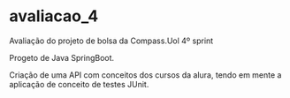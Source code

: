 # avaliacao_4
Avaliação do projeto de bolsa da Compass.Uol 4º sprint

Progeto de Java SpringBoot.

Criação de uma API com conceitos dos cursos da alura,
tendo em mente a aplicação de conceito de testes JUnit.
